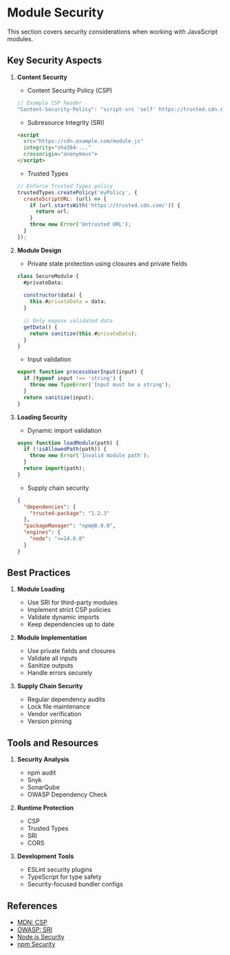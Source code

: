 # Module Security

This section covers security considerations when working with JavaScript modules.

## Key Security Aspects

1. **Content Security**
   - Content Security Policy (CSP)
   ```js
   // Example CSP header
   "Content-Security-Policy": "script-src 'self' https://trusted.cdn.com"
   ```
   
   - Subresource Integrity (SRI)
   ```html
   <script 
     src="https://cdn.example.com/module.js" 
     integrity="sha384-..." 
     crossorigin="anonymous">
   </script>
   ```
   
   - Trusted Types
   ```js
   // Enforce Trusted Types policy
   trustedTypes.createPolicy('myPolicy', {
     createScriptURL: (url) => {
       if (url.startsWith('https://trusted.cdn.com/')) {
         return url;
       }
       throw new Error('Untrusted URL');
     }
   });
   ```

2. **Module Design**
   - Private state protection using closures and private fields
   ```js
   class SecureModule {
     #privateData;
     
     constructor(data) {
       this.#privateData = data;
     }
     
     // Only expose validated data
     getData() {
       return sanitize(this.#privateData);
     }
   }
   ```
   
   - Input validation
   ```js
   export function processUserInput(input) {
     if (typeof input !== 'string') {
       throw new TypeError('Input must be a string');
     }
     return sanitize(input);
   }
   ```

3. **Loading Security**
   - Dynamic import validation
   ```js
   async function loadModule(path) {
     if (!isAllowedPath(path)) {
       throw new Error('Invalid module path');
     }
     return import(path);
   }
   ```
   
   - Supply chain security
   ```json
   {
     "dependencies": {
       "trusted-package": "1.2.3"
     },
     "packageManager": "npm@8.0.0",
     "engines": {
       "node": ">=14.0.0"
     }
   }
   ```

## Best Practices

1. **Module Loading**
   - Use SRI for third-party modules
   - Implement strict CSP policies
   - Validate dynamic imports
   - Keep dependencies up to date

2. **Module Implementation**
   - Use private fields and closures
   - Validate all inputs
   - Sanitize outputs
   - Handle errors securely

3. **Supply Chain Security**
   - Regular dependency audits
   - Lock file maintenance
   - Vendor verification
   - Version pinning

## Tools and Resources

1. **Security Analysis**
   - npm audit
   - Snyk
   - SonarQube
   - OWASP Dependency Check

2. **Runtime Protection**
   - CSP
   - Trusted Types
   - SRI
   - CORS

3. **Development Tools**
   - ESLint security plugins
   - TypeScript for type safety
   - Security-focused bundler configs

## References

- [MDN: CSP](https://developer.mozilla.org/en-US/docs/Web/HTTP/CSP)
- [OWASP: SRI](https://owasp.org/www-community/controls/SRI_CSP)
- [Node.js Security](https://nodejs.org/en/security/)
- [npm Security](https://docs.npmjs.com/cli/v8/commands/npm-audit)
